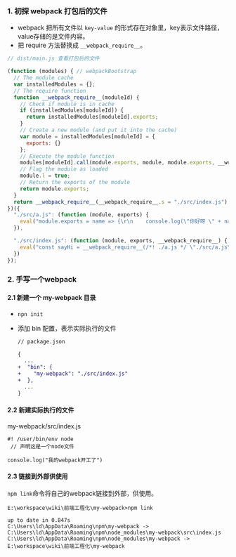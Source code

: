 ### 1. 初探 webpack 打包后的文件

- webpack 把所有文件以 `key-value` 的形式存在对象里，key表示文件路径，value存储的是文件内容。
- 把 require 方法替换成 `__webpack_require__`。 

```js
// dist/main.js 查看打包后的文件

(function (modules) { // webpackBootstrap
  // The module cache
  var installedModules = {};
  // The require function
  function __webpack_require__(moduleId) {
    // Check if module is in cache
    if (installedModules[moduleId]) {
      return installedModules[moduleId].exports;
    }
    // Create a new module (and put it into the cache)
    var module = installedModules[moduleId] = {
      exports: {}
    };
    // Execute the module function
    modules[moduleId].call(module.exports, module, module.exports, __webpack_require__);
    // Flag the module as loaded
    module.l = true;
    // Return the exports of the module
    return module.exports;
  }
  return __webpack_require__(__webpack_require__.s = "./src/index.js");
})({
  "./src/a.js": (function (module, exports) {
    eval("module.exports = name => {\r\n    console.log(\"你好呀 \" + name);\r\n}\n\n//# sourceURL=webpack:///./src/a.js?");
  }),

  "./src/index.js": (function (module, exports, __webpack_require__) {
    eval("const sayHi = __webpack_require__(/*! ./a.js */ \"./src/a.js\")\r\n\r\nsayHi(\"大美女\")\n\n//# sourceURL=webpack:///./src/index.js?");
  })
});
```

### 2. 手写一个webpack

#### 2.1 新建一个 my-webpack 目录

- `npn init`

- 添加 bin 配置，表示实际执行的文件

  ```diff
  // package.json
  
  {
    ...
  +  "bin": {
  +    "my-webpack": "./src/index.js"
  +  },
    ...
  }
  ```

#### 2.2 新建实际执行的文件

my-webpack/src/index.js

```
#! /user/bin/env node
 // 声明这是一个node文件

console.log("我的webpack开工了")
```

#### 2.3 链接到外部供使用

`npm link`命令将自己的webpack链接到外部，供使用。

```
E:\workspace\wiki\前端工程化\my-webpack>npm link

up to date in 0.847s
C:\Users\ld\AppData\Roaming\npm\my-webpack -> C:\Users\ld\AppData\Roaming\npm\node_modules\my-webpack\src\index.js
C:\Users\ld\AppData\Roaming\npm\node_modules\my-webpack -> E:\workspace\wiki\前端工程化\my-webpack
```

